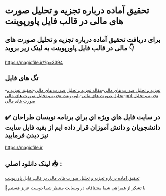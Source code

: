 # تحقیق آماده درباره تجزیه و تحلیل صورت های مالی در قالب فایل پاورپوینت

## برای دریافت تحقیق آماده درباره تجزیه و تحلیل صورت های مالی در قالب فایل پاورپوینت به لینک زیر بروید 👇

https://magicfile.ir/?p=3394

## تگ های فایل

-[تجزیه و تحلیل صورت های مالی](https://magicfile.ir/product/%d8%aa%d8%ad%d9%82%db%8c%d9%82-%d8%aa%d8%ac%d8%b2%db%8c%d9%87-%d9%88-%d8%aa%d8%ad%d9%84%db%8c%d9%84-%d8%b5%d9%88%d8%b1%d8%aa-%d9%87%d8%a7%db%8c-%d9%85%d8%a7%d9%84%db%8c-%d9%be%d8%a7%d9%88%d8%b1%d9%be%d9%88%db%8c%d9%86%d8%aa/)-[مقاله تجزیه و تحلیل صورت های مالی](https://magicfile.ir/product/%d8%aa%d8%ad%d9%82%db%8c%d9%82-%d8%aa%d8%ac%d8%b2%db%8c%d9%87-%d9%88-%d8%aa%d8%ad%d9%84%db%8c%d9%84-%d8%b5%d9%88%d8%b1%d8%aa-%d9%87%d8%a7%db%8c-%d9%85%d8%a7%d9%84%db%8c-%d9%be%d8%a7%d9%88%d8%b1%d9%be%d9%88%db%8c%d9%86%d8%aa/)-[تحقیق تجزیه و تحلیل صورت های مالی](https://magicfile.ir/product/%d8%aa%d8%ad%d9%82%db%8c%d9%82-%d8%aa%d8%ac%d8%b2%db%8c%d9%87-%d9%88-%d8%aa%d8%ad%d9%84%db%8c%d9%84-%d8%b5%d9%88%d8%b1%d8%aa-%d9%87%d8%a7%db%8c-%d9%85%d8%a7%d9%84%db%8c-%d9%be%d8%a7%d9%88%d8%b1%d9%be%d9%88%db%8c%d9%86%d8%aa/)-[پاورپوینت تجزیه و تحلیل صورت های مالی](https://magicfile.ir/product/%d8%aa%d8%ad%d9%82%db%8c%d9%82-%d8%aa%d8%ac%d8%b2%db%8c%d9%87-%d9%88-%d8%aa%d8%ad%d9%84%db%8c%d9%84-%d8%b5%d9%88%d8%b1%d8%aa-%d9%87%d8%a7%db%8c-%d9%85%d8%a7%d9%84%db%8c-%d9%be%d8%a7%d9%88%d8%b1%d9%be%d9%88%db%8c%d9%86%d8%aa/)-[ppt تجزیه و تحلیل صورت های مالی](https://magicfile.ir/product/%d8%aa%d8%ad%d9%82%db%8c%d9%82-%d8%aa%d8%ac%d8%b2%db%8c%d9%87-%d9%88-%d8%aa%d8%ad%d9%84%db%8c%d9%84-%d8%b5%d9%88%d8%b1%d8%aa-%d9%87%d8%a7%db%8c-%d9%85%d8%a7%d9%84%db%8c-%d9%be%d8%a7%d9%88%d8%b1%d9%be%d9%88%db%8c%d9%86%d8%aa/)

## ✔️ در سايت فايل هاي ويژه اي براي برنامه نويسان طراحان دانشجويان و دانش آموزان قرار داده ايم از بقيه فايل سايت نيز ديدن فرماييد

https://magicfile.ir


## لينک دانلود اصلي 📥 :

[تحقیق آماده درباره تجزیه و تحلیل صورت های مالی در قالب فایل پاورپوینت](https://magicfile.ir/product/%d8%aa%d8%ad%d9%82%db%8c%d9%82-%d8%aa%d8%ac%d8%b2%db%8c%d9%87-%d9%88-%d8%aa%d8%ad%d9%84%db%8c%d9%84-%d8%b5%d9%88%d8%b1%d8%aa-%d9%87%d8%a7%db%8c-%d9%85%d8%a7%d9%84%db%8c-%d9%be%d8%a7%d9%88%d8%b1%d9%be%d9%88%db%8c%d9%86%d8%aa/) 


🙏با تشکر از همراهي شما مشتاقانه در وبسایت منتظر شما دوست عزیز هستیم


